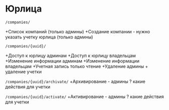 # Юрлица


`/companies/`

+Список компаний (только админы)
+Создание компании - нужно указать учетку юрлица (только админы)


`/companies/{uuid}/`

+Доступ к юрлицу админам
+Доступ к юрлицу владельцам
+Изменение информации админам
+Изменение информации владельцам
+Учетная запись только чтение
+Удаление админы + удаление учетки

`/companies/{uuid}/archivate/`
+Архивирование - админы
? какие действия для учетки

`/companies/{uuid}/activate/`
+Активирование - админы
? какие действия для учетки
